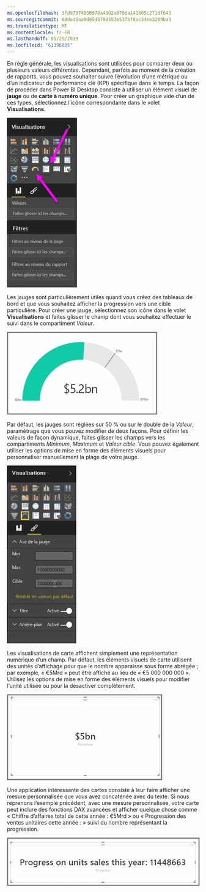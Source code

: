 ```yaml
---
ms.openlocfilehash: 3fd97374836978a4902a878da141865c271df643
ms.sourcegitcommit: 60dad5aa0d85db790553e537bf8ac34ee3289ba3
ms.translationtype: MT
ms.contentlocale: fr-FR
ms.lasthandoff: 05/29/2019
ms.locfileid: "61396835"
---
```

En règle générale, les visualisations sont utilisées pour comparer deux ou plusieurs valeurs différentes. Cependant, parfois au moment de la création de rapports, vous pouvez souhaiter suivre l’évolution d’une métrique ou d’un indicateur de performance clé (KPI) spécifique dans le temps. La façon de procéder dans Power BI Desktop consiste à utiliser un élément visuel de **jauge** ou de **carte à numéro unique**. Pour créer un graphique vide d’un de ces types, sélectionnez l’icône correspondante dans le volet **Visualisations**.

![](media/3-9-create-gauges-cards/3-9_1.png)

Les jauges sont particulièrement utiles quand vous créez des tableaux de bord et que vous souhaitez afficher la progression vers une cible particulière. Pour créer une jauge, sélectionnez son icône dans le volet **Visualisations** et faites glisser le champ dont vous souhaitez effectuer le suivi dans le compartiment *Valeur*.

![](media/3-9-create-gauges-cards/3-9_1a.png)

Par défaut, les jauges sont réglées sur 50 % ou sur le double de la *Valeur*, paramétrage que vous pouvez modifier de deux façons. Pour définir les valeurs de façon dynamique, faites glisser les champs vers les compartiments *Minimum*, *Maximum* et *Valeur cible*. Vous pouvez également utiliser les options de mise en forme des éléments visuels pour personnaliser manuellement la plage de votre jauge.

![](media/3-9-create-gauges-cards/3-9_2.png)

Les visualisations de carte affichent simplement une représentation numérique d’un champ. Par défaut, les éléments visuels de carte utilisent des unités d’affichage pour que le nombre apparaisse sous forme abrégée ; par exemple, « €5Mrd » peut être affiché au lieu de « €5 000 000 000 ». Utilisez les options de mise en forme des éléments visuels pour modifier l’unité utilisée ou pour la désactiver complètement.

![](media/3-9-create-gauges-cards/3-9_3.png)

Une application intéressante des cartes consiste à leur faire afficher une mesure personnalisée que vous avez concaténée avec du texte. Si nous reprenons l’exemple précédent, avec une mesure personnalisée, votre carte peut inclure des fonctions DAX avancées et afficher quelque chose comme « Chiffre d’affaires total de cette année : €5Mrd » ou « Progression des ventes unitaires cette année : » suivi du nombre représentant la progression.

![](media/3-9-create-gauges-cards/3-9_4.png)

